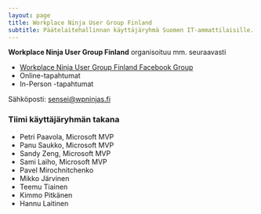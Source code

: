 ```yaml
---
layout: page
title: Workplace Ninja User Group Finland
subtitle: Päätelaitehallinnan käyttäjäryhmä Suomen IT-ammattilaisille.
---
```


**Workplace Ninja User Group Finland** organisoituu mm. seuraavasti

- [Workplace Ninja User Group Finland Facebook Group](https://www.facebook.com/groups/wpninjasfi/)
- Online-tapahtumat
- In-Person -tapahtumat


   
Sähköposti: sensei@wpninjas.fi

### Tiimi käyttäjäryhmän takana

- Petri Paavola, Microsoft MVP
- Panu Saukko, Microsoft MVP
- Sandy Zeng, Microsoft MVP
- Sami Laiho, Microsoft MVP
- Pavel Mirochnitchenko
- Mikko Järvinen
- Teemu Tiainen
- Kimmo Pitkänen
- Hannu Laitinen
